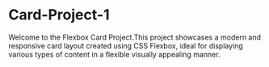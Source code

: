 # Card-Project-1
Welcome to the Flexbox Card Project.This project showcases a modern and responsive card layout created using CSS Flexbox, ideal for displaying various types of content in a flexible visually appealing manner.
